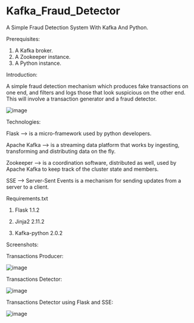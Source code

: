 # Kafka_Fraud_Detector

A Simple Fraud Detection System With Kafka And Python.

Prerequisites:

 1) A Kafka broker.
 2) A Zookeeper instance.
 3) A Python instance.

Introduction:

A simple fraud detection mechanism which produces fake transactions on one end, and filters and logs those that look suspicious on the other end.
This will involve a transaction generator and a fraud detector. 

![image](https://user-images.githubusercontent.com/74184047/115011402-4217ec80-9eb7-11eb-8cec-d2fcecafa9cb.png)


Technologies:

Flask --> is a micro-framework used by python developers.

Apache Kafka --> is a streaming data platform that works by ingesting, transforming and distributing data on the fly.

Zookeeper --> is a coordination software, distributed as well, used by Apache Kafka to keep track of the cluster state and members. 

SSE --> Server-Sent Events is a mechanism for sending updates from a server to a client.

Requirements.txt

1) Flask 1.1.2

2) Jinja2 2.11.2

3) Kafka-python 2.0.2


Screenshots:

Transactions Producer:

![image](https://user-images.githubusercontent.com/74184047/115014734-65dd3180-9ebb-11eb-823a-11f597f39aef.png)

Transactions Detector:

![image](https://user-images.githubusercontent.com/74184047/115014784-74c3e400-9ebb-11eb-9984-0b3064104a62.png)

Transactions Detector using Flask and SSE:

![image](https://user-images.githubusercontent.com/74184047/115014845-886f4a80-9ebb-11eb-857d-90a8bf3054c8.png)


